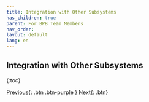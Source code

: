 ```yaml
---
title: Integration with Other Subsystems
has_children: true
parent: For BPB Team Members
nav_order: 
layout: default
lang: en
---
```



## Integration with Other Subsystems
{:toc}


[Previous]({{site.url}}/get-started){: .btn .btn-purple }
[Next]({{site.url}}/get-started/reference.html){: .btn}